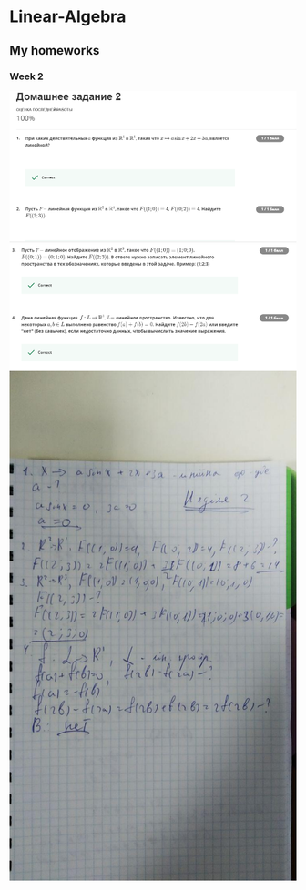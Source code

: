 # Linear-Algebra
## My homeworks
### Week 2
![week2](/Proofs/Week2/Screen1.png)
![week2](/Proofs/Week2/Screen2.png)
![week2](/Proofs/Week2/photo1.jpg)
